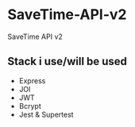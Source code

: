 # SaveTime-API-v2
SaveTime API v2

## Stack i use/will be used
- Express
- JOI
- JWT
- Bcrypt
- Jest & Supertest
